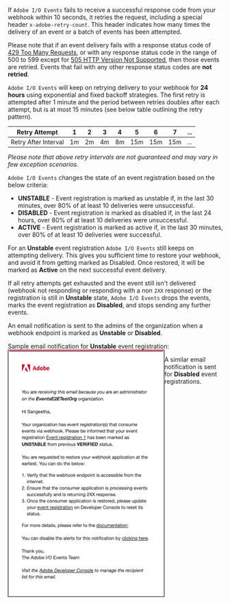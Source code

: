 If `Adobe I/O Events` fails to receive a successful response code from your webhook within 10 seconds, it retries the request, including a special header `x-adobe-retry-count`. This header indicates how many times the delivery of an event or a batch of events has been attempted.

<InlineAlert variant="info" slots="text"/>

Please note that if an event delivery fails with a response status code of [429 Too Many Requests](https://developer.mozilla.org/en-US/docs/Web/HTTP/Status/429), or with any response status code in the range of 500 to 599 except for [505 HTTP Version Not Supported](https://developer.mozilla.org/en-US/docs/Web/HTTP/Status/505), then those events are retried. Events that fail with any other response status codes are **not retried**.

`Adobe I/O Events` will keep on retrying delivery to your webhook for **24 hours** using exponential and fixed backoff strategies. The first retry is attempted after 1 minute and the period between retries doubles after each attempt, but is at most 15 minutes (see below table outlining the retry pattern).
<br/>

| Retry Attempt        | 1  | 2  | 3  | 4  | 5   | 6   | 7   | ... |
|----------------------|----|----|----|----|-----|-----|-----|-----|
| Retry After Interval | 1m | 2m | 4m | 8m | 15m | 15m | 15m | ... |

*Please note that above retry intervals are not guaranteed and may vary in few exception scenarios.*

`Adobe I/O Events` changes the state of an event registration based on the below criteria:

 - **UNSTABLE** - Event registration is marked as unstable if, in the last 30 minutes, over 80% of at least 10 deliveries were unsuccessful.
 - **DISABLED** - Event registration is marked as disabled if, in the last 24 hours, over 80% of at least 10 deliveries were unsuccessful.
 - **ACTIVE**  - Event registration is marked as active if, in the last 30 minutes, over 80% of at least 10 deliveries were successful.

For an **Unstable** event registration `Adobe I/O Events` still keeps on attempting delivery. This gives you sufficient time to restore your webhook, and avoid it from getting marked as Disabled. Once restored, it will be marked as **Active** on the next successful event delivery.

If all retry attempts get exhausted and the event still isn't delivered (webhook not responding or responding with a non `2XX` response) or the registration is still in **Unstable** state, `Adobe I/O Events` drops the events, marks the event registration as **Disabled**, and stops sending any further events.

An email notification is sent to the admins of the organization when a webhook endpoint is marked as **Unstable** or **Disabled**.

Sample email notification for **Unstable** event registration:
<img src="../guides/img/email-verified-unstable.png" alt="Unstable Event Registration Email Notification" style="float: left; border: 1px solid #000;" />

A similar email notification is sent for **Disabled** event registrations.